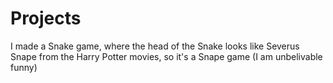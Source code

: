 # Projects

I made a Snake game, where the head of the Snake looks like Severus Snape from the Harry Potter movies, so it's a Snape game (I am unbelivable funny)
